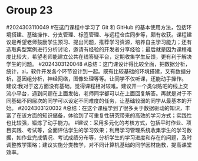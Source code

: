 # Group 23
#2024303110049
#在这门课程中学习了 Git 和 GitHub 的基本使用方法，包括环境搭建、基础操作、分支管理、标签管理、与远程仓库同步等，颇有收获。课程建议是希望老师鼓励学生预习、提出问题，推荐学习资源，培养自主学习能力；还有选取典型案例进行分析讨论，邀请有经验的开发者分享经验；最后就是因为课程难度比较大，希望老师能建立公共在线答疑平台，定期收集学生反馈，更有利于解决学生的问题。
#2024303120048
#总结：这门课设计得比较全面，把数据分析，统计，ai，软件开发各个环节设计到一起。既有比较基础的环境搭建，又有数据分析，基因组分析，神经网络，图像处理等等。让同学不仅听课，还能动手操作。
建议:我对于这方面没有基础，觉得课程相对较难。建议开一个类似贴吧的线上交流小平台，遇到问题在上面发帖，老师同学都可以在上面回复解答。再就是对于不同基础不同层次的同学可以设定不同难度的任务，让基础较弱的同学从最基本的开始。
#2024303120032
#总结：在这个课程学到了很多关于数据驱动的知识，丰富了在该方面的知识储备，体验到了可重复性研究带来的高效的学习方式；实践性也比较强，锻炼了动手能力。
#建议：采用多元化的考核方式，包括平时作业、项目实践、考试等，全面评估学生的学习效果；利用学习管理系统收集学生的学习数据，如作业完成情况、考试成绩分布等，分析学生的学习进度和存在的问题，及时调整教学策略；建议实施分类教学，对不同计算机基础的同学因材施教，提高课堂效率。
